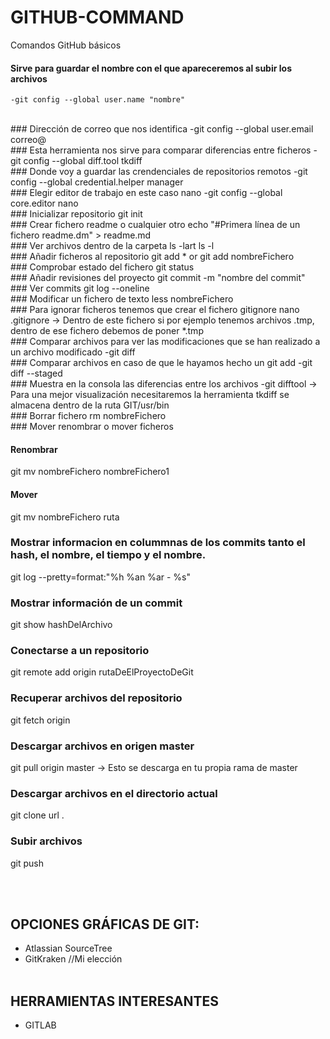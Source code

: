 # GITHUB-COMMAND
Comandos GitHub básicos

#### Sirve para guardar el nombre con el que apareceremos al subir los archivos
```
-git config --global user.name "nombre"
```  
<br />
### Dirección de correo que nos identifica
-git config --global user.email correo@      
<br />
### Esta herramienta nos sirve para comparar diferencias entre ficheros
-git config --global diff.tool tkdiff        
<br />
### Donde voy a guardar las crendenciales de repositorios remotos
-git config --global credential.helper manager      
<br />
### Elegir editor de trabajo en este caso nano
-git config --global core.editor nano        
<br />
### Inicializar repositorio
git init 				     
<br />
### Crear fichero readme o cualquier otro
echo "#Primera línea de un fichero readme.dm" > readme.md	
<br />
### Ver archivos dentro de la carpeta
ls -lart
ls -l
<br />
### Añadir ficheros al repositorio
git add * or git add nombreFichero
<br />
### Comprobar estado del fichero
git status
<br />
### Añadir revisiones del proyecto
git commit -m "nombre del commit"
<br />
### Ver commits
git log --oneline
<br />
### Modificar un fichero de texto
less nombreFichero
<br />
### Para ignorar ficheros tenemos que crear el fichero gitignore
nano .gitignore -> Dentro de este fichero si por ejemplo tenemos archivos .tmp, dentro de ese fichero debemos de poner *.tmp
<br />
### Comparar archivos para ver las modificaciones que se han realizado a un archivo modificado
-git diff
<br />
### Comparar archivos en caso de que le hayamos hecho un git add 
-git diff --staged
<br />
### Muestra en la consola las diferencias entre los archivos
-git difftool  -> Para una mejor visualización necesitaremos la herramienta tkdiff  se almacena dentro de la ruta GIT/usr/bin
<br />
### Borrar fichero
rm nombreFichero
<br />
### Mover renombrar o mover ficheros

#### Renombrar
git mv nombreFichero nombreFichero1
<br />
#### Mover
git mv nombreFichero ruta
<br />
### Mostrar informacion en colummnas de los commits tanto el hash, el nombre, el tiempo y el nombre.
git log --pretty=format:"%h %an %ar - %s"
<br />
### Mostrar información de un commit
git show hashDelArchivo
<br />
### Conectarse a un repositorio
git remote add origin rutaDeElProyectoDeGit
<br />
### Recuperar archivos del repositorio
git fetch origin
<br />
### Descargar archivos en origen master
git pull origin master -> Esto se descarga en tu propia rama de master

### Descargar archivos en el directorio actual
git clone url .

### Subir archivos 
git push 

<br /><br />
## OPCIONES GRÁFICAS DE GIT:
- Atlassian SourceTree
- GitKraken	//Mi elección
<br /><br />	 	 	 	 	 
					 
## HERRAMIENTAS INTERESANTES 
- GITLAB

